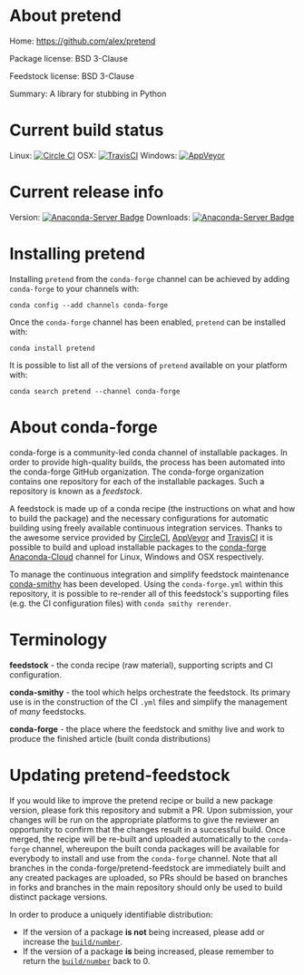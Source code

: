 About pretend
=============

Home: https://github.com/alex/pretend

Package license: BSD 3-Clause

Feedstock license: BSD 3-Clause

Summary: A library for stubbing in Python



Current build status
====================

Linux: [![Circle CI](https://circleci.com/gh/conda-forge/pretend-feedstock.svg?style=shield)](https://circleci.com/gh/conda-forge/pretend-feedstock)
OSX: [![TravisCI](https://travis-ci.org/conda-forge/pretend-feedstock.svg?branch=master)](https://travis-ci.org/conda-forge/pretend-feedstock)
Windows: [![AppVeyor](https://ci.appveyor.com/api/projects/status/github/conda-forge/pretend-feedstock?svg=True)](https://ci.appveyor.com/project/conda-forge/pretend-feedstock/branch/master)

Current release info
====================
Version: [![Anaconda-Server Badge](https://anaconda.org/conda-forge/pretend/badges/version.svg)](https://anaconda.org/conda-forge/pretend)
Downloads: [![Anaconda-Server Badge](https://anaconda.org/conda-forge/pretend/badges/downloads.svg)](https://anaconda.org/conda-forge/pretend)

Installing pretend
==================

Installing `pretend` from the `conda-forge` channel can be achieved by adding `conda-forge` to your channels with:

```
conda config --add channels conda-forge
```

Once the `conda-forge` channel has been enabled, `pretend` can be installed with:

```
conda install pretend
```

It is possible to list all of the versions of `pretend` available on your platform with:

```
conda search pretend --channel conda-forge
```


About conda-forge
=================

conda-forge is a community-led conda channel of installable packages.
In order to provide high-quality builds, the process has been automated into the
conda-forge GitHub organization. The conda-forge organization contains one repository
for each of the installable packages. Such a repository is known as a *feedstock*.

A feedstock is made up of a conda recipe (the instructions on what and how to build
the package) and the necessary configurations for automatic building using freely
available continuous integration services. Thanks to the awesome service provided by
[CircleCI](https://circleci.com/), [AppVeyor](http://www.appveyor.com/)
and [TravisCI](https://travis-ci.org/) it is possible to build and upload installable
packages to the [conda-forge](https://anaconda.org/conda-forge)
[Anaconda-Cloud](http://docs.anaconda.org/) channel for Linux, Windows and OSX respectively.

To manage the continuous integration and simplify feedstock maintenance
[conda-smithy](http://github.com/conda-forge/conda-smithy) has been developed.
Using the ``conda-forge.yml`` within this repository, it is possible to re-render all of
this feedstock's supporting files (e.g. the CI configuration files) with ``conda smithy rerender``.


Terminology
===========

**feedstock** - the conda recipe (raw material), supporting scripts and CI configuration.

**conda-smithy** - the tool which helps orchestrate the feedstock.
                   Its primary use is in the construction of the CI ``.yml`` files
                   and simplify the management of *many* feedstocks.

**conda-forge** - the place where the feedstock and smithy live and work to
                  produce the finished article (built conda distributions)


Updating pretend-feedstock
==========================

If you would like to improve the pretend recipe or build a new
package version, please fork this repository and submit a PR. Upon submission,
your changes will be run on the appropriate platforms to give the reviewer an
opportunity to confirm that the changes result in a successful build. Once
merged, the recipe will be re-built and uploaded automatically to the
`conda-forge` channel, whereupon the built conda packages will be available for
everybody to install and use from the `conda-forge` channel.
Note that all branches in the conda-forge/pretend-feedstock are
immediately built and any created packages are uploaded, so PRs should be based
on branches in forks and branches in the main repository should only be used to
build distinct package versions.

In order to produce a uniquely identifiable distribution:
 * If the version of a package **is not** being increased, please add or increase
   the [``build/number``](http://conda.pydata.org/docs/building/meta-yaml.html#build-number-and-string).
 * If the version of a package **is** being increased, please remember to return
   the [``build/number``](http://conda.pydata.org/docs/building/meta-yaml.html#build-number-and-string)
   back to 0.
